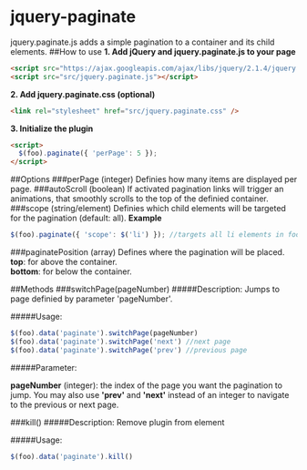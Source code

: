 # jquery-paginate
jquery.paginate.js adds a simple pagination to a container and its child elements. 
##How to use
**1. Add jQuery and jquery.paginate.js to your page**
```html
<script src="https://ajax.googleapis.com/ajax/libs/jquery/2.1.4/jquery.min.js"></script>
<script src="src/jquery.paginate.js"></script>
```
**2. Add jquery.paginate.css (optional)**
```html
<link rel="stylesheet" href="src/jquery.paginate.css" />
```
**3. Initialize the plugin**
```html
<script>
  $(foo).paginate({ 'perPage': 5 });
</script>
```

##Options
###perPage (integer)
Definies how many items are displayed per page.
###autoScroll (boolean)
If activated pagination links will trigger an animations, that smoothly scrolls to the top of the definied container.
###scope (string/element)
Definies which child elements will be targeted for the pagination (default: all).
**Example** 
```javascript
$(foo).paginate({ 'scope': $('li') }); //targets all li elements in foo
```
###paginatePosition (array)
Defines where the pagination will be placed.<br/> 
**top**: for above the container.<br/>
**bottom**: for below the container.


##Methods
###switchPage(pageNumber)
#####Description:
Jumps to page definied by parameter 'pageNumber'.

#####Usage:
```javascript
$(foo).data('paginate').switchPage(pageNumber)
$(foo).data('paginate').switchPage('next') //next page
$(foo).data('paginate').switchPage('prev') //previous page
```
#####Parameter:

**pageNumber** (integer): the index of the page you want the pagination to jump. You may also use **'prev'** and **'next'** instead of an integer to navigate to the previous or next page.

###kill()
#####Description:
Remove plugin from element

#####Usage:
```javascript
$(foo).data('paginate').kill()
```
